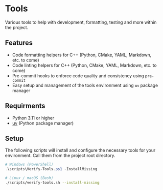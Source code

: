 # Tools

Various tools to help with development, formatting, testing and more within the project.

## Features

- Code formatting helpers for C++ (Python, CMake, YAML, Markdown, etc. to come)
- Code linting helpers for C++ (Python, CMake, YAML, Markdown, etc. to come)
- Pre-commit hooks to enforce code quality and consistency using `pre-commit`
- Easy setup and management of the tools environment using `uv` package manager

## Requirments

- Python 3.11 or higher
- [uv](https://uv.readthedocs.io/en/latest/) (Python package manager)

## Setup

The following scripts will install and configure the necessary tools for your environment. Call them from the project root directory.

```powershell
# Windows (PowerShell)
.\scripts\Verify-Tools.ps1 -InstallMissing
```

```bash
# Linux / macOS (Bash)
./scripts/verify-tools.sh --install-missing
```
